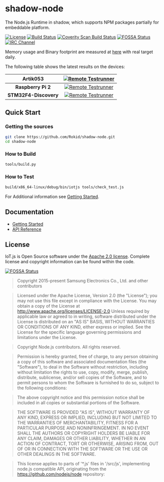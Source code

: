 # shadow-node

The Node.js Runtime in shadow, which supports NPM packages partially for embeddable platform.

[![License](https://img.shields.io/badge/licence-Apache%202.0-brightgreen.svg?style=flat)](LICENSE)
[![Build Status](https://travis-ci.org/Samsung/iotjs.svg?branch=master)](https://travis-ci.org/Samsung/iotjs)
[![Coverity Scan Build Status](https://img.shields.io/coverity/scan/12140.svg)](https://scan.coverity.com/projects/samsung-iotjs)
[![FOSSA Status](https://app.fossa.io/api/projects/git%2Bhttps%3A%2F%2Fgithub.com%2FSamsung%2Fiotjs.svg?type=shield)](https://app.fossa.io/projects/git%2Bhttps%3A%2F%2Fgithub.com%2FSamsung%2Fiotjs?ref=badge_shield)
[![IRC Channel](https://img.shields.io/badge/chat-on%20freenode-brightgreen.svg)](https://kiwiirc.com/client/irc.freenode.net/#iotjs)

Memory usage and Binary footprint are measured at [here](https://samsung.github.io/js-remote-test) with real target daily.

The following table shows the latest results on the devices:

|      Artik053         | [![Remote Testrunner](https://samsung.github.io/js-remote-test/status/artik053.svg)](https://samsung.github.io/js-remote-test/?view=artik053)  |
|        :---:          |                                             :---:                                                                                                |
| **Raspberry Pi 2**    | [![Remote Testrunner](https://samsung.github.io/js-remote-test/status/rpi2.svg)](https://samsung.github.io/js-remote-test/?view=rpi2)          |
| **STM32F4-Discovery** | [![Remote Testrunner](https://samsung.github.io/js-remote-test/status/stm32f4dis.svg)](https://samsung.github.io/js-remote-test/?view=stm32)   |

## Quick Start
### Getting the sources

```bash
git clone https://github.com/Rokid/shadow-node.git
cd shadow-node
```

### How to Build

```bash
tools/build.py
```

### How to Test

```bash
build/x86_64-linux/debug/bin/iotjs tools/check_test.js
```


For Additional information see [Getting Started](docs/Getting-Started.md).

## Documentation
- [Getting Started](docs/Getting-Started.md)
- [API Reference](docs/api/IoT.js-API-reference.md)

## License
IoT.js is Open Source software under the [Apache 2.0 license](https://www.apache.org/licenses/LICENSE-2.0). Complete license and copyright information can be found within the code.

[![FOSSA Status](https://app.fossa.io/api/projects/git%2Bhttps%3A%2F%2Fgithub.com%2FSamsung%2Fiotjs.svg?type=large)](https://app.fossa.io/projects/git%2Bhttps%3A%2F%2Fgithub.com%2FSamsung%2Fiotjs?ref=badge_large)

> Copyright 2015-present Samsung Electronics Co., Ltd. and other contributors

> Licensed under the Apache License, Version 2.0 (the "License"); you may not use this file except in compliance with the License. You may obtain a copy of the License at http://www.apache.org/licenses/LICENSE-2.0 Unless required by applicable law or agreed to in writing, software distributed under the License is distributed on an "AS IS" BASIS, WITHOUT WARRANTIES OR CONDITIONS OF ANY KIND, either express or implied. See the License for the specific language governing permissions and limitations under the License.

> Copyright Node.js contributors. All rights reserved.

> Permission is hereby granted, free of charge, to any person obtaining a copy
 of this software and associated documentation files (the "Software"), to
 deal in the Software without restriction, including without limitation the
 rights to use, copy, modify, merge, publish, distribute, sublicense, and/or
 sell copies of the Software, and to permit persons to whom the Software is
 furnished to do so, subject to the following conditions:

> The above copyright notice and this permission notice shall be included in
 all copies or substantial portions of the Software.

> THE SOFTWARE IS PROVIDED "AS IS", WITHOUT WARRANTY OF ANY KIND, EXPRESS OR
 IMPLIED, INCLUDING BUT NOT LIMITED TO THE WARRANTIES OF MERCHANTABILITY,
 FITNESS FOR A PARTICULAR PURPOSE AND NONINFRINGEMENT. IN NO EVENT SHALL THE
 AUTHORS OR COPYRIGHT HOLDERS BE LIABLE FOR ANY CLAIM, DAMAGES OR OTHER
 LIABILITY, WHETHER IN AN ACTION OF CONTRACT, TORT OR OTHERWISE, ARISING
 FROM, OUT OF OR IN CONNECTION WITH THE SOFTWARE OR THE USE OR OTHER DEALINGS
 IN THE SOFTWARE.

> This license applies to parts of '*.js' files in '/src/js', implementing node.js
 compatible API, originating from the https://github.com/nodejs/node repository:
